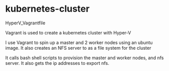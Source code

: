 # kubernetes-cluster
HyperV_Vagrantfile

Vagrant is used to create a kubernetes cluster with Hyper-V

I use Vagrant to spin up a master and 2 worker nodes using an ubuntu image.
It also creates an NFS server to as a file system for the cluster

It calls bash shell scripts to provision the master and worker nodes, and nfs server.  It also gets the ip addresses to export nfs.   
